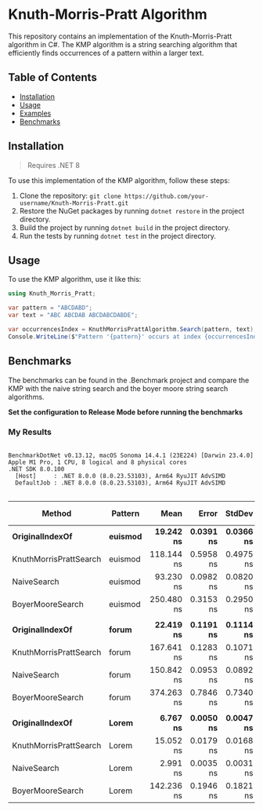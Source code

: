 # Knuth-Morris-Pratt Algorithm

This repository contains an implementation of the Knuth-Morris-Pratt algorithm in C#. The KMP algorithm is a string searching algorithm that efficiently finds occurrences of a pattern within a larger text.

## Table of Contents

- [Installation](#installation)
- [Usage](#usage)
- [Examples](#examples)
- [Benchmarks](#benchmarks)

## Installation

> Requires .NET 8

To use this implementation of the KMP algorithm, follow these steps:

1. Clone the repository: `git clone https://github.com/your-username/Knuth-Morris-Pratt.git`
2. Restore the NuGet packages by running `dotnet restore` in the project directory.
3. Build the project by running `dotnet build` in the project directory.
4. Run the tests by running `dotnet test` in the project directory.

## Usage

To use the KMP algorithm, use it like this:

```csharp
using Knuth_Morris_Pratt;

var pattern = "ABCDABD";
var text = "ABC ABCDAB ABCDABCDABDE";

var occurrencesIndex = KnuthMorrisPrattAlgorithm.Search(pattern, text);
Console.WriteLine($"Pattern '{pattern}' occurs at index {occurrencesIndex}.");
```

## Benchmarks

The benchmarks can be found in the .Benchmark project and compare the KMP with the naive string search and the boyer moore string search algorithms.

**Set the configuration to Release Mode before running the benchmarks**

### My Results

```

BenchmarkDotNet v0.13.12, macOS Sonoma 14.4.1 (23E224) [Darwin 23.4.0]
Apple M1 Pro, 1 CPU, 8 logical and 8 physical cores
.NET SDK 8.0.100
  [Host]     : .NET 8.0.0 (8.0.23.53103), Arm64 RyuJIT AdvSIMD
  DefaultJob : .NET 8.0.0 (8.0.23.53103), Arm64 RyuJIT AdvSIMD


```
| Method                 | Pattern | Mean       | Error     | StdDev    | Ratio | RatioSD | Gen0   | Allocated | Alloc Ratio |
|----------------------- |-------- |-----------:|----------:|----------:|------:|--------:|-------:|----------:|------------:|
| **OriginalIndexOf**        | **euismod** |  **19.242 ns** | **0.0391 ns** | **0.0366 ns** |  **1.00** |    **0.00** |      **-** |         **-** |          **NA** |
| KnuthMorrisPrattSearch | euismod | 118.144 ns | 0.5958 ns | 0.4975 ns |  6.14 |    0.03 | 0.0088 |      56 B |          NA |
| NaiveSearch            | euismod |  93.230 ns | 0.0982 ns | 0.0820 ns |  4.84 |    0.01 |      - |         - |          NA |
| BoyerMooreSearch       | euismod | 250.480 ns | 0.3153 ns | 0.2950 ns | 13.02 |    0.03 | 0.1760 |    1104 B |          NA |
|                        |         |            |           |           |       |         |        |           |             |
| **OriginalIndexOf**        | **forum**   |  **22.419 ns** | **0.1191 ns** | **0.1114 ns** |  **1.00** |    **0.00** |      **-** |         **-** |          **NA** |
| KnuthMorrisPrattSearch | forum   | 167.641 ns | 0.1283 ns | 0.1071 ns |  7.47 |    0.04 | 0.0076 |      48 B |          NA |
| NaiveSearch            | forum   | 150.842 ns | 0.0953 ns | 0.0892 ns |  6.73 |    0.03 |      - |         - |          NA |
| BoyerMooreSearch       | forum   | 374.263 ns | 0.7846 ns | 0.7340 ns | 16.69 |    0.10 | 0.1745 |    1096 B |          NA |
|                        |         |            |           |           |       |         |        |           |             |
| **OriginalIndexOf**        | **Lorem**   |   **6.767 ns** | **0.0050 ns** | **0.0047 ns** |  **1.00** |    **0.00** |      **-** |         **-** |          **NA** |
| KnuthMorrisPrattSearch | Lorem   |  15.052 ns | 0.0179 ns | 0.0168 ns |  2.22 |    0.00 | 0.0076 |      48 B |          NA |
| NaiveSearch            | Lorem   |   2.991 ns | 0.0035 ns | 0.0031 ns |  0.44 |    0.00 |      - |         - |          NA |
| BoyerMooreSearch       | Lorem   | 142.236 ns | 0.1946 ns | 0.1821 ns | 21.02 |    0.03 | 0.1745 |    1096 B |          NA |
